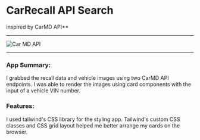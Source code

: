 # CarRecall API Search

inspired by CarMD API\*\*

---

![Car MD API](https://www.programmableweb.com/sites/default/files/carmd-api.jpg)

---

### App Summary:

I grabbed the recall data and vehicle images using two CarMD API endpoints. I was able to render the images using card components with the input of a vehicle VIN number.

### Features:

I used tailwind's CSS library for the styling app. Tailwind's custom CSS classes and CSS grid layout helped me better arrange my cards on the browser.
